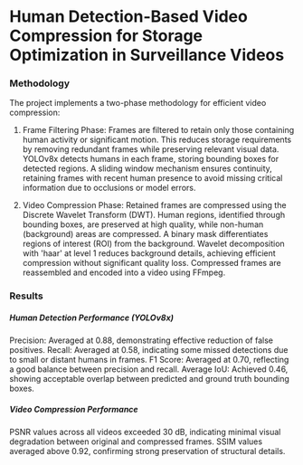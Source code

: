 # Human Detection-Based Video Compression for Storage Optimization in Surveillance Videos

### Methodology
The project implements a two-phase methodology for efficient video compression:

1. Frame Filtering Phase:
Frames are filtered to retain only those containing human activity or significant motion. This reduces storage requirements by removing redundant frames while preserving relevant visual data. YOLOv8x detects humans in each frame, storing bounding boxes for detected regions. A sliding window mechanism ensures continuity, retaining frames with recent human presence to avoid missing critical information due to occlusions or model errors.

2. Video Compression Phase:
Retained frames are compressed using the Discrete Wavelet Transform (DWT). Human regions, identified through bounding boxes, are preserved at high quality, while non-human (background) areas are compressed. A binary mask differentiates regions of interest (ROI) from the background. Wavelet decomposition with 'haar' at level 1 reduces background details, achieving efficient compression without significant quality loss. Compressed frames are reassembled and encoded into a video using FFmpeg.

### Results

##### Human Detection Performance (YOLOv8x)
Precision: Averaged at 0.88, demonstrating effective reduction of false positives.
Recall: Averaged at 0.58, indicating some missed detections due to small or distant humans in frames.
F1 Score: Averaged at 0.70, reflecting a good balance between precision and recall.
Average IoU: Achieved 0.46, showing acceptable overlap between predicted and ground truth bounding boxes.

##### Video Compression Performance
PSNR values across all videos exceeded 30 dB, indicating minimal visual degradation between original and compressed frames.
SSIM values averaged above 0.92, confirming strong preservation of structural details.
